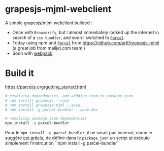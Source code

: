 # grapesjs-mjml-webclient

A simple grapesjs/mjml webclient builded : 
* Once with `Browserify`, but I almost immediately looked up the internet in search of a `css bundler`, and soon I switched to [`Parcel`](https://parceljs.org/getting_started.html)
* Today using npm and  [`Parcel`](https://parceljs.org/getting_started.html) from https://github.com/artf/grapesjs-mjml (a great job from mailjet.com team )
* Soon with [webpack](https://webpack.js.org/)

# Build it

https://parceljs.org/getting_started.html




```bash
# resolving dependencies, and addding them to package.json
# npm install grapesjs --save
# npm install grapesjs-mjml --save 
# npm install -g parcel-bundler --save-dev

# resolving package.json dependencies
npm install -g parcel-bundler


```
Pour le `npm install -g parcel-bundler`, il ne serait pas incensé, come le suggère [cet article](https://hackernoon.com/avoiding-the-npm-global-flag-in-package-json-based-projects-5a1e7a50706), de définir dans le `package.json` un script qi exécute simplement l'instrcution ``npm install -g parcel-bundler`
